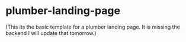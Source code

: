 # plumber-landing-page

(This its the basic template for a plumber landing page. It is missing the backend I will update that tomorrow.)
